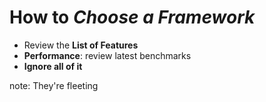 # How to <em class="highlight">Choose a Framework</em>

<ul>
<li class="fragment">Review the <strong>List of Features</strong></li>
<li class="fragment"><strong>Performance</strong>: review latest benchmarks</li>
<li class="fragment"><strong>Ignore all of it</strong></li>
</ul>

note:
    They're fleeting
